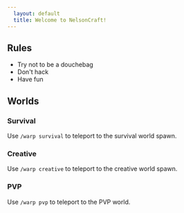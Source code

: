 ```yaml
---
  layout: default
  title: Welcome to NelsonCraft!
---
```


## Rules

- Try not to be a douchebag
- Don't hack
- Have fun

## Worlds
### Survival

Use `/warp survival` to teleport to the survival world spawn.

### Creative

Use `/warp creative` to teleport to the creative world spawn.

### PVP

Use `/warp pvp` to teleport to the PVP world.
